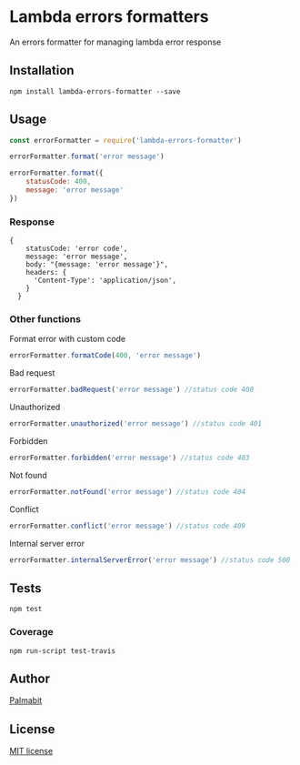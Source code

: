 # Lambda errors formatters

An errors formatter for managing lambda error response

## Installation

```
npm install lambda-errors-formatter --save
```

## Usage

```js
const errorFormatter = require('lambda-errors-formatter')

errorFormatter.format('error message')

errorFormatter.format({
    statusCode: 400,
    message: 'error message'
})
```

### Response

```
{
    statusCode: 'error code',
    message: 'error message',
    body: "{message: 'error message'}",
    headers: {
      'Content-Type': 'application/json',
    }
  }
```

### Other functions

Format error with custom code

```js
errorFormatter.formatCode(400, 'error message')
```

Bad request

```js
errorFormatter.badRequest('error message') //status code 400
```

Unauthorized

```js
errorFormatter.unauthorized('error message') //status code 401
```

Forbidden

```js
errorFormatter.forbidden('error message') //status code 403
```

Not found

```js
errorFormatter.notFound('error message') //status code 404
```

Conflict

```js
errorFormatter.conflict('error message') //status code 409
```

Internal server error

```js
errorFormatter.internalServerError('error message') //status code 500
```

## Tests
```
npm test
```

### Coverage

```
npm run-script test-travis
```

## Author

[Palmabit](https://palmabit.com)

## License

[MIT license](LICENSE)
